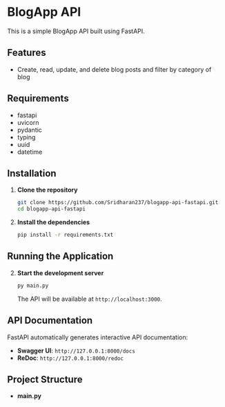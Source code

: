 # BlogApp API

This is a simple BlogApp API built using FastAPI.

## Features

- Create, read, update, and delete blog posts and filter by category of blog

## Requirements

- fastapi
- uvicorn
- pydantic
- typing
- uuid
- datetime

## Installation

1. **Clone the repository**

    ```sh
    git clone https://github.com/Sridharan237/blogapp-api-fastapi.git
    cd blogapp-api-fastapi
    ```

2. **Install the dependencies**

    ```sh
    pip install -r requirements.txt
    ```

## Running the Application

2. **Start the development server**

    ```sh
    py main.py
    ```

    The API will be available at `http://localhost:3000`.

## API Documentation

FastAPI automatically generates interactive API documentation:

- **Swagger UI**: `http://127.0.0.1:8000/docs`
- **ReDoc**: `http://127.0.0.1:8000/redoc`

## Project Structure

- **main.py**

